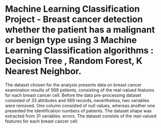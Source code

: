 # Machine Learning Classification Project - Breast cancer detection whether the patient has a malignant or benign type using 3 Machine Learning Classification algorithms : Decision Tree , Random Forest, K Nearest Neighbor.

The dataset chosen for the analysis presents data on breast cancer examination results of 569 patients, consisting of the real-valued features for each breast cancer cell.
Before the data pre-processing dataset consisted of 33 attributes and 569 records, nevertheless, two variables were removed. One column consisted of null values,
whereas another one presented the identification numbers of patients. 
The dataset shape was extracted from 31 variables.  errors.  The dataset consists of the real-valued features for each breast cancer cell.
